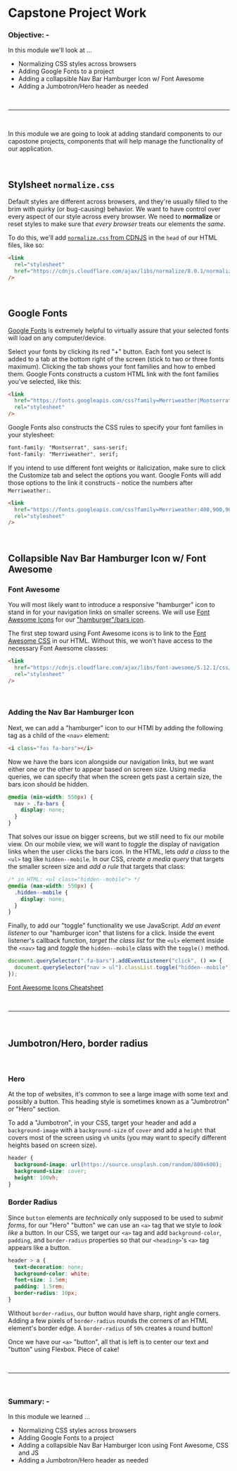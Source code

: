 # Capstone Project Work

### **Objective: -**

In this module we'll look at ...

- Normalizing CSS styles across browsers
- Adding Google Fonts to a project
- Adding a collapsible Nav Bar Hamburger Icon w/ Font Awesome
- Adding a Jumbotron/Hero header as needed

<br>

---

<br>

In this module we are going to look at adding standard components to our capostone projects, components that will help manage the functionality of our application.

<br>

## **Stylsheet `normalize.css`**

Default styles are different across browsers, and they're usually filled to the brim with quirky (or bug-causing) behavior. We want to have control over every aspect of our style across every browser. We need to **normalize** or reset styles to make sure that _every browser_ treats our elements the _same_.

To do this, we'll add [`normalize.css` from CDNJS](https://cdnjs.com/libraries/normalize) in the `head` of our HTML files, like so:

```html
<link
  rel="stylesheet"
  href="https://cdnjs.cloudflare.com/ajax/libs/normalize/8.0.1/normalize.min.css"
/>
```

<br>

## **Google Fonts**

[Google Fonts](https://fonts.google.com/) is extremely helpful to virtually assure that your selected fonts will load on any computer/device.

Select your fonts by clicking its red "+" button. Each font you select is added to a tab at the bottom right of the screen (stick to two or three fonts maximum). Clicking the tab shows your font families and how to embed them. Google Fonts constructs a custom HTML link with the font families you've selected, like this:

```html
<link
  href="https://fonts.googleapis.com/css?family=Merriweather|Montserrat&display=swap"
  rel="stylesheet"
/>
```

Google Fonts also constructs the CSS rules to specify your font families in your stylesheet:

```css
font-family: "Montserrat", sans-serif;
font-family: "Merriweather", serif;
```

If you intend to use different font weights or italicization, make sure to click the Customize tab and select the options you want. Google Fonts will add those options to the link it constructs - notice the numbers after `Merriweather:`.

```html
<link
  href="https://fonts.googleapis.com/css?family=Merriweather:400,900,900i|Montserrat&display=swap"
  rel="stylesheet"
/>
```

<br>

## **Collapsible Nav Bar Hamburger Icon w/ Font Awesome**

### **Font Awesome**

You will most likely want to introduce a responsive "hamburger" icon to stand in for your navigation links on smaller screens. We will use [Font Awesome Icons](https://fontawesome.com/icons) for our ["hamburger"/bars icon](https://fontawesome.com/icons/bars?style=solid).

The first step toward using Font Awesome icons is to link to the [Font Awesome CSS](https://cdnjs.com/libraries/font-awesome) in our HTML. Without this, we won't have access to the necessary Font Awesome classes:

```html
<link
  href="https://cdnjs.cloudflare.com/ajax/libs/font-awesome/5.12.1/css/all.min.css"
  rel="stylesheet"
/>
```

<br>

### **Adding the Nav Bar Hamburger Icon**

Next, we can add a "hamburger" icon to our HTMl by adding the following tag as a child of the `<nav>` element:

```html
<i class="fas fa-bars"></i>
```

Now we have the bars icon alongside our navigation links, but we want either one or the other to appear based on screen size. Using media queries, we can specify that when the screen gets past a certain size, the bars icon should be hidden.

```css
@media (min-width: 550px) {
  nav > .fa-bars {
    display: none;
  }
}
```

That solves our issue on bigger screens, but we still need to fix our mobile view. On our mobile view, we will want to _toggle_ the display of navigation links when the user clicks the bars icon. In the HTML, lets _add a class_ to the `<ul>` tag like `hidden--mobile`. In our CSS, _create a media query_ that targets the smaller screen size and _add a rule_ that targets that class:

```css
/* in HTML: <ul class="hidden--mobile"> */
@media (max-width: 550px) {
  .hidden--mobile {
    display: none;
  }
}
```

Finally, to add our "toggle" functionality we use JavaScript. _Add an event listener_ to our "hamburger icon" that listens for a click. Inside the event listener's callback function, _target the class list_ for the `<ul>` element inside the `<nav>` tag and _toggle_ the `hidden--mobile` class with the `toggle()` method.

```javascript
document.querySelector(".fa-bars").addEventListener("click", () => {
  document.querySelector("nav > ul").classList.toggle("hidden--mobile");
});
```

[Font Awesome Icons Cheatsheet](https://fontawesome.com/cheatsheet)

<br>

---

<br>

## Jumbotron/Hero, border radius

<br>

### **Hero**

At the top of websites, it's common to see a large image with some text and possibly a button. This heading style is sometimes known as a "Jumbrotron" or "Hero" section.

To add a "Jumbotron", in your CSS, target your header and add a `background-image` with a `background-size` of `cover` and add a `height` that covers most of the screen using `vh` units (you may want to specify different heights based on screen size).

```css
header {
  background-image: url(https://source.unsplash.com/random/800x600);
  background-size: cover;
  height: 100vh;
}
```

### **Border Radius**

Since `button` elements are _technically_ only supposed to be used to _submit forms_, for our "Hero" "button" we can use an `<a>` tag that we style to _look like_ a button. In our CSS, we target our `<a>` tag and add `background-color`, `padding`, and `border-radius` properties so that our `<heading>`'s `<a>` tag appears like a button.

```css
header > a {
  text-decoration: none;
  background-color: white;
  font-size: 1.5em;
  padding: 1.5rem;
  border-radius: 10px;
}
```

Without `border-radius`, our button would have sharp, right angle corners. Adding a few pixels of `border-radius` rounds the corners of an HTML element's border edge. A `border-radius` of `50%` creates a round button!

Once we have our `<a>` "button", all that is left is to center our text and "button" using Flexbox. Piece of cake!

<br>

---

<br>

### **Summary: -**

In this module we learned ...

- Normalizing CSS styles across browsers
- Adding Google Fonts to a project
- Adding a collapsible Nav Bar Hamburger Icon using Font Awesome, CSS and JS
- Adding a Jumbotron/Hero header as needed
